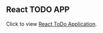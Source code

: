 ## React TODO APP

Click to view [React ToDo Application](https://upbeat-ramanujan-c90353.netlify.app/).


